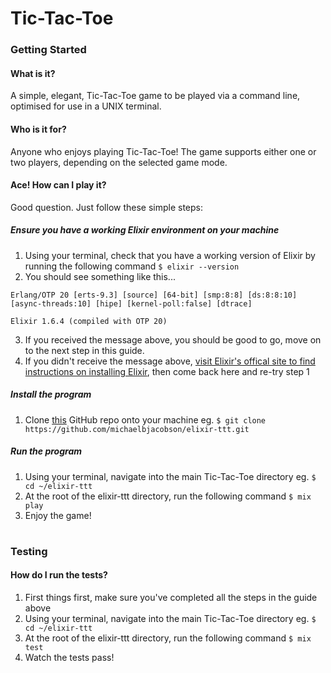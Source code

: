 # Tic-Tac-Toe

### Getting Started

#### What is it?
A simple, elegant, Tic-Tac-Toe game to be played via a command line, optimised for use in a
UNIX terminal.

#### Who is it for?
Anyone who enjoys playing Tic-Tac-Toe! The game supports either one or two players, depending on
the selected game mode.

#### Ace! How can I play it?
Good question. Just follow these simple steps:

##### Ensure you have a working Elixir environment on your machine
  1. Using your terminal, check that you have a working version of Elixir by running the following command `$ elixir --version`
  2. You should see something like this...
  ```
  Erlang/OTP 20 [erts-9.3] [source] [64-bit] [smp:8:8] [ds:8:8:10] [async-threads:10] [hipe] [kernel-poll:false] [dtrace]

  Elixir 1.6.4 (compiled with OTP 20)
  ```
  3. If you received the message above, you should be good to go, move on to the next step in this guide.
  4. If you didn't receive the message above, [visit Elixir's offical site to find instructions on installing Elixir](https://elixir-lang.org/install.html), then come back here and re-try step 1

##### Install the program
  1. Clone [this](https://github.com/michaelbjacobson/elixir-ttt.git) GitHub repo onto your machine eg. `$ git clone https://github.com/michaelbjacobson/elixir-ttt.git`

##### Run the program
  1. Using your terminal, navigate into the main Tic-Tac-Toe directory eg. `$ cd ~/elixir-ttt`
  2. At the root of the elixir-ttt directory, run the following command `$ mix play`
  5. Enjoy the game!

#

### Testing

#### How do I run the tests?
1. First things first, make sure you've completed all the steps in the guide above
2. Using your terminal, navigate into the main Tic-Tac-Toe directory eg. `$ cd ~/elixir-ttt`
3. At the root of the elixir-ttt directory, run the following command `$ mix test`
4. Watch the tests pass!
